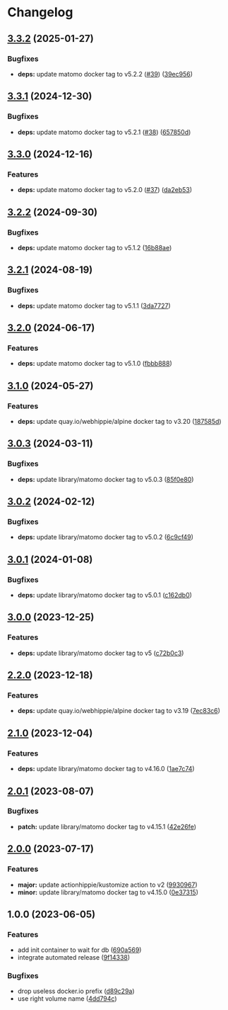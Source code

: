 # Changelog

## [3.3.2](https://github.com/kustomhippie/matomo/compare/v3.3.1...v3.3.2) (2025-01-27)


### Bugfixes

* **deps:** update matomo docker tag to v5.2.2 ([#39](https://github.com/kustomhippie/matomo/issues/39)) ([39ec956](https://github.com/kustomhippie/matomo/commit/39ec9565d0fbe3267f8e53a67aec5df45871034f))

## [3.3.1](https://github.com/kustomhippie/matomo/compare/v3.3.0...v3.3.1) (2024-12-30)


### Bugfixes

* **deps:** update matomo docker tag to v5.2.1 ([#38](https://github.com/kustomhippie/matomo/issues/38)) ([657850d](https://github.com/kustomhippie/matomo/commit/657850d2c02cd16e32be595e228d3e7486ec8a98))

## [3.3.0](https://github.com/kustomhippie/matomo/compare/v3.2.2...v3.3.0) (2024-12-16)


### Features

* **deps:** update matomo docker tag to v5.2.0 ([#37](https://github.com/kustomhippie/matomo/issues/37)) ([da2eb53](https://github.com/kustomhippie/matomo/commit/da2eb53908dc593869fa8108708ee71bb81e6196))

## [3.2.2](https://github.com/kustomhippie/matomo/compare/v3.2.1...v3.2.2) (2024-09-30)


### Bugfixes

* **deps:** update matomo docker tag to v5.1.2 ([16b88ae](https://github.com/kustomhippie/matomo/commit/16b88aed83ee93c6a28bf8103f7e87475c546e28))

## [3.2.1](https://github.com/kustomhippie/matomo/compare/v3.2.0...v3.2.1) (2024-08-19)


### Bugfixes

* **deps:** update matomo docker tag to v5.1.1 ([3da7727](https://github.com/kustomhippie/matomo/commit/3da7727d3b66ae436de3c7ac74d450f1cee84285))

## [3.2.0](https://github.com/kustomhippie/matomo/compare/v3.1.0...v3.2.0) (2024-06-17)


### Features

* **deps:** update matomo docker tag to v5.1.0 ([fbbb888](https://github.com/kustomhippie/matomo/commit/fbbb8888d77efd041ab70bc7361c1a2b7129b3d7))

## [3.1.0](https://github.com/kustomhippie/matomo/compare/v3.0.3...v3.1.0) (2024-05-27)


### Features

* **deps:** update quay.io/webhippie/alpine docker tag to v3.20 ([187585d](https://github.com/kustomhippie/matomo/commit/187585ded4d7a6e45f72abdf94bcb64aeba754cd))

## [3.0.3](https://github.com/kustomhippie/matomo/compare/v3.0.2...v3.0.3) (2024-03-11)


### Bugfixes

* **deps:** update library/matomo docker tag to v5.0.3 ([85f0e80](https://github.com/kustomhippie/matomo/commit/85f0e80bcb27895490ebd2dd06d3bed49c7a5469))

## [3.0.2](https://github.com/kustomhippie/matomo/compare/v3.0.1...v3.0.2) (2024-02-12)


### Bugfixes

* **deps:** update library/matomo docker tag to v5.0.2 ([6c9cf49](https://github.com/kustomhippie/matomo/commit/6c9cf49a286fae2440ac758be2503bc815025658))

## [3.0.1](https://github.com/kustomhippie/matomo/compare/v3.0.0...v3.0.1) (2024-01-08)


### Bugfixes

* **deps:** update library/matomo docker tag to v5.0.1 ([c162db0](https://github.com/kustomhippie/matomo/commit/c162db076657faa0c46a090134f8682271dca860))

## [3.0.0](https://github.com/kustomhippie/matomo/compare/v2.2.0...v3.0.0) (2023-12-25)


### Features

* **deps:** update library/matomo docker tag to v5 ([c72b0c3](https://github.com/kustomhippie/matomo/commit/c72b0c3c73a536331d2fda5e4e2088dceca633c3))

## [2.2.0](https://github.com/kustomhippie/matomo/compare/v2.1.0...v2.2.0) (2023-12-18)


### Features

* **deps:** update quay.io/webhippie/alpine docker tag to v3.19 ([7ec83c6](https://github.com/kustomhippie/matomo/commit/7ec83c6015154c34f3faecf6b27c99caef921ffe))

## [2.1.0](https://github.com/kustomhippie/matomo/compare/v2.0.1...v2.1.0) (2023-12-04)


### Features

* **deps:** update library/matomo docker tag to v4.16.0 ([1ae7c74](https://github.com/kustomhippie/matomo/commit/1ae7c741728c6dba69a60db90b06b3265f577972))

## [2.0.1](https://github.com/kustomhippie/matomo/compare/v2.0.0...v2.0.1) (2023-08-07)


### Bugfixes

* **patch:** update library/matomo docker tag to v4.15.1 ([42e26fe](https://github.com/kustomhippie/matomo/commit/42e26fe57e61a9786c6a54aed6d0e6b29420ea94))

## [2.0.0](https://github.com/kustomhippie/matomo/compare/v1.0.0...v2.0.0) (2023-07-17)


### Features

* **major:** update actionhippie/kustomize action to v2 ([9930967](https://github.com/kustomhippie/matomo/commit/9930967bfec2176deda4aa1133107b2d07fa1edc))
* **minor:** update library/matomo docker tag to v4.15.0 ([0e37315](https://github.com/kustomhippie/matomo/commit/0e37315d47de3ea0c52ef0ac111f1f55d2005dbf))

## 1.0.0 (2023-06-05)


### Features

* add init container to wait for db ([690a569](https://github.com/kustomhippie/matomo/commit/690a56959a1208699e0e5df3eb51ad1f87ea8b95))
* integrate automated release ([9f14338](https://github.com/kustomhippie/matomo/commit/9f143388bf8862040ce2dd82add910d94eee78d4))


### Bugfixes

* drop useless docker.io prefix ([d89c29a](https://github.com/kustomhippie/matomo/commit/d89c29ae1b1232d964c9bf2eede142cf23bf0b5f))
* use right volume name ([4dd794c](https://github.com/kustomhippie/matomo/commit/4dd794cd966eb2aacb9dbbf86f5dde880b1d2f0e))
